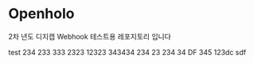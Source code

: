 # Openholo
2차 년도
디지캡 Webhook 테스트용 레포지토리 입니다

test
234
233
333
2323
12323
343434
234
23
234
34
DF
345
123dc
sdf
